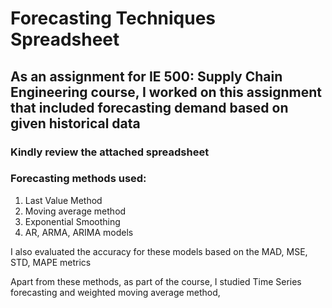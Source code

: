 # Forecasting Techniques Spreadsheet

## As an assignment for IE 500: Supply Chain Engineering course, I worked on this assignment that included forecasting demand based on given historical data
### Kindly review the attached spreadsheet
### Forecasting methods used: 
1. Last Value Method 
2. Moving average method
3. Exponential Smoothing
4. AR, ARMA, ARIMA models

I also evaluated the accuracy for these models based on the MAD, MSE, STD, MAPE metrics

Apart from these methods, as part of the course, I studied Time Series forecasting and weighted moving average method, 
